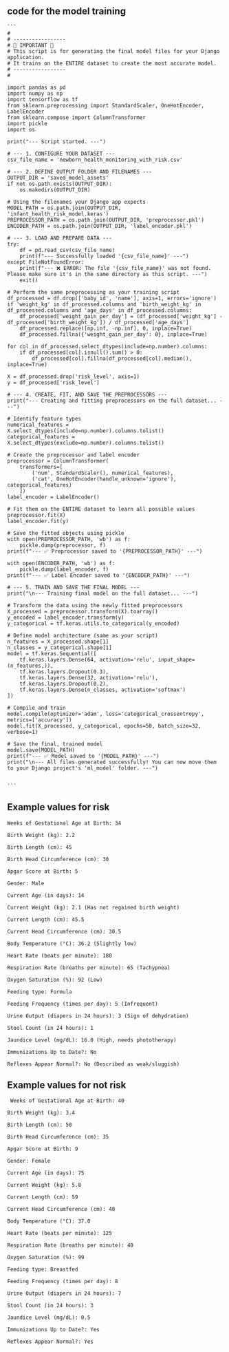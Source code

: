 ## code for the model training
````
```
#
# -----------------
# 🚨 IMPORTANT 🚨
# This script is for generating the final model files for your Django application.
# It trains on the ENTIRE dataset to create the most accurate model.
# -----------------
#

import pandas as pd
import numpy as np
import tensorflow as tf
from sklearn.preprocessing import StandardScaler, OneHotEncoder, LabelEncoder
from sklearn.compose import ColumnTransformer
import pickle
import os

print("--- Script started. ---")

# --- 1. CONFIGURE YOUR DATASET ---
csv_file_name = 'newborn_health_monitoring_with_risk.csv'

# --- 2. DEFINE OUTPUT FOLDER AND FILENAMES ---
OUTPUT_DIR = 'saved_model_assets'
if not os.path.exists(OUTPUT_DIR):
    os.makedirs(OUTPUT_DIR)

# Using the filenames your Django app expects
MODEL_PATH = os.path.join(OUTPUT_DIR, 'infant_health_risk_model.keras')
PREPROCESSOR_PATH = os.path.join(OUTPUT_DIR, 'preprocessor.pkl')
ENCODER_PATH = os.path.join(OUTPUT_DIR, 'label_encoder.pkl')

# --- 3. LOAD AND PREPARE DATA ---
try:
    df = pd.read_csv(csv_file_name)
    print(f"--- Successfully loaded '{csv_file_name}' ---")
except FileNotFoundError:
    print(f"--- ❌ ERROR: The file '{csv_file_name}' was not found. Please make sure it's in the same directory as this script. ---")
    exit()

# Perform the same preprocessing as your training script
df_processed = df.drop(['baby_id', 'name'], axis=1, errors='ignore')
if 'weight_kg' in df_processed.columns and 'birth_weight_kg' in df_processed.columns and 'age_days' in df_processed.columns:
    df_processed['weight_gain_per_day'] = (df_processed['weight_kg'] - df_processed['birth_weight_kg']) / df_processed['age_days']
    df_processed.replace([np.inf, -np.inf], 0, inplace=True)
    df_processed.fillna({'weight_gain_per_day': 0}, inplace=True)

for col in df_processed.select_dtypes(include=np.number).columns:
    if df_processed[col].isnull().sum() > 0:
        df_processed[col].fillna(df_processed[col].median(), inplace=True)

X = df_processed.drop('risk_level', axis=1)
y = df_processed['risk_level']

# --- 4. CREATE, FIT, AND SAVE THE PREPROCESSORS ---
print("--- Creating and fitting preprocessors on the full dataset... ---")

# Identify feature types
numerical_features = X.select_dtypes(include=np.number).columns.tolist()
categorical_features = X.select_dtypes(exclude=np.number).columns.tolist()

# Create the preprocessor and label encoder
preprocessor = ColumnTransformer(
    transformers=[
        ('num', StandardScaler(), numerical_features),
        ('cat', OneHotEncoder(handle_unknown='ignore'), categorical_features)
    ])
label_encoder = LabelEncoder()

# Fit them on the ENTIRE dataset to learn all possible values
preprocessor.fit(X)
label_encoder.fit(y)

# Save the fitted objects using pickle
with open(PREPROCESSOR_PATH, 'wb') as f:
    pickle.dump(preprocessor, f)
print(f"--- ✅ Preprocessor saved to '{PREPROCESSOR_PATH}' ---")

with open(ENCODER_PATH, 'wb') as f:
    pickle.dump(label_encoder, f)
print(f"--- ✅ Label Encoder saved to '{ENCODER_PATH}' ---")

# --- 5. TRAIN AND SAVE THE FINAL MODEL ---
print("\n--- Training final model on the full dataset... ---")

# Transform the data using the newly fitted preprocessors
X_processed = preprocessor.transform(X).toarray()
y_encoded = label_encoder.transform(y)
y_categorical = tf.keras.utils.to_categorical(y_encoded)

# Define model architecture (same as your script)
n_features = X_processed.shape[1]
n_classes = y_categorical.shape[1]
model = tf.keras.Sequential([
    tf.keras.layers.Dense(64, activation='relu', input_shape=(n_features,)),
    tf.keras.layers.Dropout(0.3),
    tf.keras.layers.Dense(32, activation='relu'),
    tf.keras.layers.Dropout(0.2),
    tf.keras.layers.Dense(n_classes, activation='softmax')
])

# Compile and train
model.compile(optimizer='adam', loss='categorical_crossentropy', metrics=['accuracy'])
model.fit(X_processed, y_categorical, epochs=50, batch_size=32, verbose=1)

# Save the final, trained model
model.save(MODEL_PATH)
print(f"--- ✅ Model saved to '{MODEL_PATH}' ---")
print("\n--- All files generated successfully! You can now move them to your Django project's 'ml_model' folder. ---")


```
````

## Example values for risk

    Weeks of Gestational Age at Birth: 34

    Birth Weight (kg): 2.2

    Birth Length (cm): 45

    Birth Head Circumference (cm): 30

    Apgar Score at Birth: 5

    Gender: Male

    Current Age (in days): 14

    Current Weight (kg): 2.1 (Has not regained birth weight)

    Current Length (cm): 45.5

    Current Head Circumference (cm): 30.5

    Body Temperature (°C): 36.2 (Slightly low)

    Heart Rate (beats per minute): 180

    Respiration Rate (breaths per minute): 65 (Tachypnea)

    Oxygen Saturation (%): 92 (Low)

    Feeding type: Formula

    Feeding Frequency (times per day): 5 (Infrequent)

    Urine Output (diapers in 24 hours): 3 (Sign of dehydration)

    Stool Count (in 24 hours): 1

    Jaundice Level (mg/dL): 16.0 (High, needs phototherapy)

    Immunizations Up to Date?: No

    Reflexes Appear Normal?: No (Described as weak/sluggish)


## Example values for not risk

     Weeks of Gestational Age at Birth: 40

    Birth Weight (kg): 3.4

    Birth Length (cm): 50

    Birth Head Circumference (cm): 35

    Apgar Score at Birth: 9

    Gender: Female

    Current Age (in days): 75

    Current Weight (kg): 5.8

    Current Length (cm): 59

    Current Head Circumference (cm): 40

    Body Temperature (°C): 37.0

    Heart Rate (beats per minute): 125

    Respiration Rate (breaths per minute): 40

    Oxygen Saturation (%): 99

    Feeding type: Breastfed

    Feeding Frequency (times per day): 8

    Urine Output (diapers in 24 hours): 7

    Stool Count (in 24 hours): 3

    Jaundice Level (mg/dL): 0.5

    Immunizations Up to Date?: Yes

    Reflexes Appear Normal?: Yes

